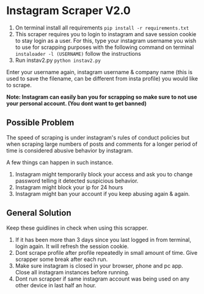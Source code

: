 # Instagram Scraper V2.0

1. On terminal install all requirements
`pip install -r requirements.txt`
2. This scraper requires you to login to instagram and save session cookie to stay login as a user. For this, type your instagram username you wish to use for scrapping purposes with the following command on terminal `instaloader -l (USERNAME)` follow the instructions
3. Run instav2.py `python instav2.py`

Enter your username again, instagram username & company name (this is used to save the filename, can be different from insta profile) you would like to scrape.

**Note: Instagram can easily ban you for scrapping so make sure to not use your personal account. (You dont want to get banned)**

## Possible Problem

The speed of scraping is under instagram's rules of conduct policies but when scraping large numbers of posts and comments for a longer period of time is considered abusive behavior by instagram.

A few things can happen in such instance.
1. Instagram might temporarily block your access and ask you to change password telling it detected suspicious behavior.
2. Instagram might block your ip for 24 hours
3. Instagram might ban your account if you keep abusing again & again.

## General Solution

Keep these guidlines in check when using this scrapper.
1. If it has been more than 3 days since you last logged in from terminal, login again. It will refresh the session cookie.
2. Dont scrape profile after profile repeatedly in small amount of time. Give scrapper some break after each run.
3. Make sure instagram is closed in your browser, phone and pc app. Close all instagram instances before running.
4. Dont run scrapper if same instagram account was being used on any other device in last half an hour.
